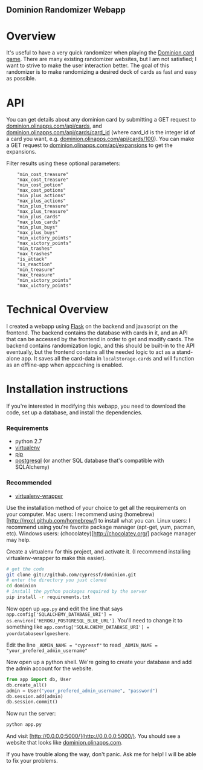 Dominion Randomizer Webapp
---------------------------

Overview
========
It's useful to have a very quick randomizer when playing the [Dominion card game](http://www.riograndegames.com/games.html?id=278). There are many existing randomizer websites, but I am not satisfied; I want to strive to make the user interaction better. The goal of this randomizer is to make randomizing a desired deck of cards as fast and easy as possible.

API
===
You can get details about any dominion card by submitting a GET request to [dominion.olinapps.com/api/cards](http://dominion.olinapps.com/api/cards), and [dominion.olinapps.com/api/cards/card_id](http://dominion.olinapps.com/api/cards/1) (where card_id is the integer id of a card you want, e.g. [dominion.olinapps.com/api/cards/100](http://dominion.olinapps.com/api/cards/100/)). You can make a GET request to [dominion.olinapps.com/api/expansions](http://dominion.olinapps.com/api/expansions) to get the expansions.

Filter results using these optional parameters:

```
    "min_cost_treasure"
    "max_cost_treasure"
    "min_cost_potion"
    "max_cost_potions"
    "min_plus_actions"
    "max_plus_actions"
    "min_plus_treasure"
    "max_plus_treasure"
    "min_plus_cards"
    "max_plus_cards"
    "min_plus_buys"
    "max_plus_buys"
    "min_victory_points"
    "max_victory_points"
    "min_trashes"
    "max_trashes"
    "is_attack"
    "is_reaction"
    "min_treasure"
    "max_treasure"
    "min_victory_points"
    "max_victory_points"
```


Technical Overview
=================
I created a webapp using [Flask](http://flask.pocoo.org/) on the backend and javascript on the frontend. The backend contains the database with cards in it, and an API that can be accessed by the frontend in order to get and modify cards. The backend contains randomization logic, and this should be built-in to the API eventually, but the frontend contains all the needed logic to act as a stand-alone app. It saves all the card-data in `localStorage.cards` and will function as an offline-app when appcaching is enabled.

Installation instructions
=========================
If you're interested in modifying this webapp, you need to download the code, set up a database, and install the dependencies.

### Requirements
*   python 2.7
*   [virtualenv](http://pypi.python.org/pypi/virtualenv)
*   [pip](http://www.pip-installer.org/en/latest/installing.html)
*   [postgresql](http://www.postgresql.org/download/) (or another SQL database that's compatible with SQLAlchemy)

### Recommended
*   [virtualenv-wrapper](http://www.doughellmann.com/projects/virtualenvwrapper/)

Use the installation method of your choice to get all the requirements on your computer. Mac users: I recommend using (homebrew)[http://mxcl.github.com/homebrew/] to install what you can. Linux users: I recommend using you're favorite package manager (apt-get, yum, pacman, etc). Windows users: (chocolatey)[http://chocolatey.org/] package manager may help.

Create a virtualenv for this project, and activate it. (I recommend installing virtualenv-wrapper to make this easier).

```bash
# get the code
git clone git://github.com/cypressf/dominion.git
# enter the directory you just cloned
cd dominion
# install the python packages required by the server
pip install -r requirements.txt
```

Now open up `app.py` and edit the line that says `app.config['SQLALCHEMY_DATABASE_URI'] = os.environ['HEROKU_POSTGRESQL_BLUE_URL']`. You'll need to change it to something like `app.config['SQLALCHEMY_DATABASE_URI'] = yourdatabaseurlgoeshere`.

Edit the line `_ADMIN_NAME = "cypressf"` to read `_ADMIN_NAME = "your_prefered_admin_username"`

Now open up a python shell. We're going to create your database and add the admin account for the website.
```python
from app import db, User
db.create_all()
admin = User("your_prefered_admin_username", "password")
db.session.add(admin)
db.session.commit()
```

Now run the server:
```bash
python app.py
````
And visit [http://0.0.0.0:5000/](http://0.0.0.0:5000/). You should see a website that looks like [dominion.olinapps.com](http://dominion.olinapps.com).

If you have trouble along the way, don't panic. Ask me for help! I will be able to fix your problems.